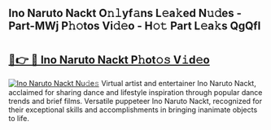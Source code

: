 ## Ino Naruto Nackt O𝚗𝚕yf𝚊ns L𝚎a𝚔ed N𝚞𝚍es - Part-MWj P𝚑𝚘tos Vi𝚍𝚎o - H𝚘𝚝 Part L𝚎a𝚔s QgQfI

# <h2><a href="http://kf6ibs.oniu.top/?m=Ino+Naruto+Nackt">🔗👉 🔴 Ino Naruto Nackt P𝚑ot𝚘𝚜 V𝚒d𝚎o</a></h2>

[![Ino Naruto Nackt Nu𝚍e𝚜](https://i.imgur.com/0qMVB7G.gif)](http://kf6ibs.oniu.top/?m=Ino+Naruto+Nackt)
Virtual artist and entertainer Ino Naruto Nackt, acclaimed for sharing dance and lifestyle inspiration through popular dance trends and brief films. Versatile puppeteer Ino Naruto Nackt, recognized for their exceptional skills and accomplishments in bringing inanimate objects to life.  
